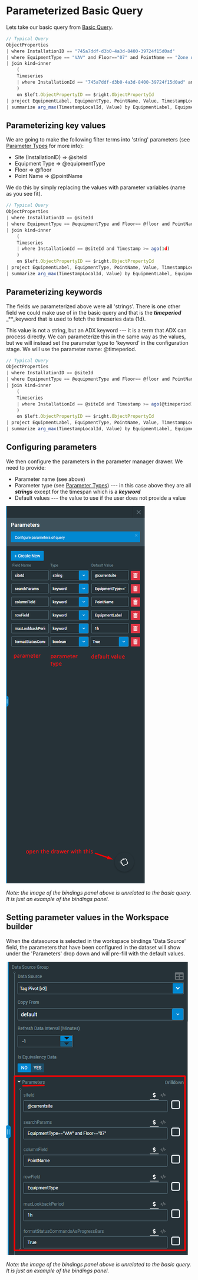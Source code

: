 # Parameterized Basic Query

Lets take our basic query from [Basic Query](../parameters.md).

```javascript
// Typical Query
ObjectProperties
| where InstallationID == "745a7ddf-d3b0-4a3d-8400-39724f15d0ad"
| where EquipmentType == "VAV" and Floor=="07" and PointName == "Zone Air Temperature"
| join kind=inner
    (
    Timeseries
    | where InstallationId == "745a7ddf-d3b0-4a3d-8400-39724f15d0ad" and Timestamp >= ago(1d)
    )
    on $left.ObjectPropertyID == $right.ObjectPropertyId
| project EquipmentLabel, EquipmentType, PointName, Value, TimestampLocalId
| summarize arg_max(TimestampLocalId, Value) by EquipmentLabel, EquipmentType, PointName
```

## Parameterizing key values

We are going to make the following filter terms into 'string' parameters \(see [Parameter Types](parameter-types.md) for more info\):

* Site \(InstallationID\) =&gt; @siteId
* Equipment Type =&gt; @equipmentType
* Floor =&gt; @floor
* Point Name =&gt; @pointName

We do this by simply replacing the values with parameter variables \(name as you see fit\).

```javascript
// Typical Query
ObjectProperties
| where InstallationID == @siteId
| where EquipmentType == @equipmentType and Floor== @floor and PointName == @pointName
| join kind=inner
    (
    Timeseries
    | where InstallationId == @siteId and Timestamp >= ago(1d)
    )
    on $left.ObjectPropertyID == $right.ObjectPropertyId
| project EquipmentLabel, EquipmentType, PointName, Value, TimestampLocalId
| summarize arg_max(TimestampLocalId, Value) by EquipmentLabel, EquipmentType, PointName
```

## Parameterizing keywords

The fields we parameterized above were all 'strings'. There is one other field we could make use of in the basic query and that is the _**timeperiod**_ _\*\*_keyword that is used to fetch the timeseries data \(1d\).

This value is not a string, but an ADX keyword --- it is a term that ADX can process directly. We can parameterize this in the same way as the values, but we will instead set the parameter type to 'keyword' in the configuration stage. We will use the parameter name: @timeperiod.

```javascript
// Typical Query
ObjectProperties
| where InstallationID == @siteId
| where EquipmentType == @equipmentType and Floor== @floor and PointName == @pointName
| join kind=inner
    (
    Timeseries
    | where InstallationId == @siteId and Timestamp >= ago(@timeperiod)
    )
    on $left.ObjectPropertyID == $right.ObjectPropertyId
| project EquipmentLabel, EquipmentType, PointName, Value, TimestampLocalId
| summarize arg_max(TimestampLocalId, Value) by EquipmentLabel, EquipmentType, PointName
```

## Configuring parameters

We then configure the parameters in the parameter manager drawer. We need to provide:

* Parameter name \(see above\)
* Parameter type \(see [Parameter Types](parameter-types.md)\) --- in this case above they are all _**strings**_ except for the timespan which is a _**keyword**_
* Default values --- the value to use if the user does not provide a value

![](../../.gitbook/assets/image%20%284%29.png)

_Note: the image of the bindings panel above is unrelated to the basic query. It is just an example of the bindings panel._

## Setting parameter values in the Workspace builder

When the datasource is selected in the workspace bindings 'Data Source' field, the parameters that have been configured in the dataset will show under the 'Parameters' drop down and will pre-fill with the default values.

![](../../.gitbook/assets/image.png)

_Note: the image of the bindings panel above is unrelated to the basic query. It is just an example of the bindings panel._

